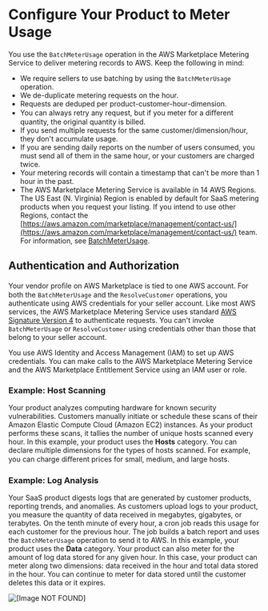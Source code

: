 # Conﬁgure Your Product to Meter Usage<a name="configure-application-for-meter-usage"></a>

 You use the `BatchMeterUsage` operation in the AWS Marketplace Metering Service to deliver metering records to AWS\. Keep the following in mind: 
+  We require sellers to use batching by using the `BatchMeterUsage` operation\. 
+  We de\-duplicate metering requests on the hour\. 
  +  Requests are deduped per product\-customer\-hour\-dimension\. 
  +  You can always retry any request, but if you meter for a diﬀerent quantity, the original quantity is billed\. 
  +  If you send multiple requests for the same customer/dimension/hour, they don't accumulate usage\. 
  +  If you are sending daily reports on the number of users consumed, you must send all of them in the same hour, or your customers are charged twice\. 
+  Your metering records will contain a timestamp that can't be more than 1 hour in the past\. 
+  The AWS Marketplace Metering Service is available in 14 AWS Regions\. The US East \(N\. Virginia\) Region is enabled by default for SaaS metering products when you request your listing\. If you intend to use other Regions, contact the [https://aws.amazon.com/marketplace/management/contact-us/](https://aws.amazon.com/marketplace/management/contact-us/) team\. For information, see [BatchMeterUsage](https://docs.aws.amazon.com/marketplacemetering/latest/APIReference/API_BatchMeterUsage.html)\. 

## Authentication and Authorization<a name="authentication-and-authorization"></a>

 Your vendor proﬁle on AWS Marketplace is tied to one AWS account\. For both the `BatchMeterUsage` and the `ResolveCustomer` operations, you authenticate using AWS credentials for your seller account\. Like most AWS services, the AWS Marketplace Metering Service uses standard [AWS Signature Version 4](http://docs.aws.amazon.com/AmazonS3/latest/API/sig-v4-authenticating-requests.html) to authenticate requests\. You can't invoke `BatchMeterUsage` or `ResolveCustomer` using credentials other than those that belong to your seller account\. 

 You use AWS Identity and Access Management \(IAM\) to set up AWS credentials\. You can make calls to the AWS Marketplace Metering Service and the AWS Marketplace Entitlement Service using an IAM user or role\. 

### Example: Host Scanning<a name="host-scanning-example"></a>

 Your product analyzes computing hardware for known security vulnerabilities\. Customers manually initiate or schedule these scans of their Amazon Elastic Compute Cloud \(Amazon EC2\) instances\. As your product performs these scans, it tallies the number of unique hosts scanned every hour\. In this example, your product uses the **Hosts** category\. You can declare multiple dimensions for the types of hosts scanned\. For example, you can charge diﬀerent prices for small, medium, and large hosts\. 

### Example: Log Analysis<a name="log-analysis-example"></a>

 Your SaaS product digests logs that are generated by customer products, reporting trends, and anomalies\. As customers upload logs to your product, you measure the quantity of data received in megabytes, gigabytes, or terabytes\. On the tenth minute of every hour, a cron job reads this usage for each customer for the previous hour\. The job builds a batch report and uses the `BatchMeterUsage` operation to send it to AWS\. In this example, your product uses the **Data** category\. Your product can also meter for the amount of log data stored for any given hour\. In this case, your product can meter along two dimensions: data received in the hour and total data stored in the hour\. You can continue to meter for data stored until the customer deletes this data or it expires\. 

 ![\[Image NOT FOUND\]](http://docs.aws.amazon.com/marketplace/latest/userguide/images/saas-log-analysis-example.png) 